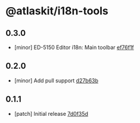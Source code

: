 # @atlaskit/i18n-tools

## 0.3.0
- [minor] ED-5150 Editor i18n: Main toolbar [ef76f1f](https://bitbucket.org/atlassian/atlaskit-mk-2/commits/ef76f1f)

## 0.2.0
- [minor] Add pull support [d27b63b](https://bitbucket.org/atlassian/atlaskit-mk-2/commits/d27b63b)

## 0.1.1
- [patch] Initial release [7d0f35d](https://bitbucket.org/atlassian/atlaskit-mk-2/commits/7d0f35d)
